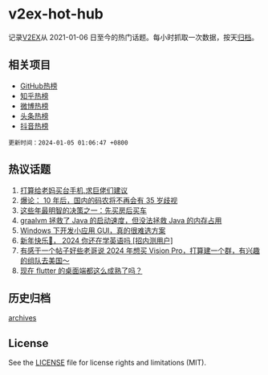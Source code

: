 # v2ex-hot-hub

 记录[V2EX](https://www.v2ex.com/)从 2021-01-06 日至今的热门话题。每小时抓取一次数据，按天[归档](archives)。
 
 ## 相关项目

- [GitHub热榜](https://github.com/lonnyzhang423/github-hot-hub)
- [知乎热榜](https://github.com/lonnyzhang423/zhihu-hot-hub)
- [微博热榜](https://github.com/lonnyzhang423/weibo-hot-hub)
- [头条热榜](https://github.com/lonnyzhang423/toutiao-hot-hub)
- [抖音热榜](https://github.com/lonnyzhang423/douyin-hot-hub)


 `更新时间：2024-01-05 01:06:47 +0800`

## 热议话题

1. [打算给老妈买台手机,求巨佬们建议](https://www.v2ex.com/t/1005683)
1. [爆论： 10 年后，国内的码农将不再会有 35 岁歧视](https://www.v2ex.com/t/1005658)
1. [这些年最明智的决策之一：先买房后买车](https://www.v2ex.com/t/1005799)
1. [graalvm 拯救了 Java 的启动速度，但没法拯救 Java 的内存占用](https://www.v2ex.com/t/1005841)
1. [Windows 下开发小应用 GUI，真的很难选方案](https://www.v2ex.com/t/1005903)
1. [新年快乐🎉， 2024 你还在学英语吗 [招内测用户]](https://www.v2ex.com/t/1005693)
1. [有感于一个帖子好些老哥说 2024 年想买 Vision Pro，打算建一个群，有兴趣的组队去美国～](https://www.v2ex.com/t/1005671)
1. [现在 flutter 的桌面端都这么成熟了吗？](https://www.v2ex.com/t/1005711)

## 历史归档

[archives](archives)

## License

See the [LICENSE](LICENSE) file for license rights and limitations (MIT).
